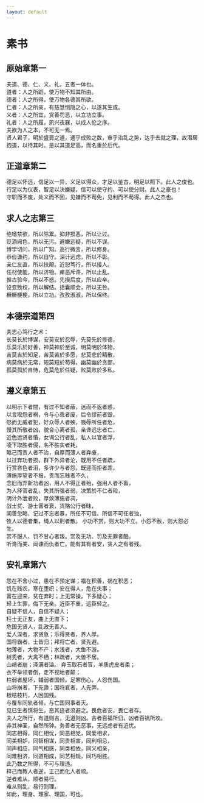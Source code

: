 ```yaml
--- 
layout: default
---
```


# 素书
## 原始章第一
夫道、德、仁、义、礼，五者一体也。   
道者：人之所蹈，使万物不知其所由。  
德者：人之所得，使万物各德其所欲。  
仁者：人之所亲，有慈慧恻隐之心，以遂其生成。  
义者：人之所宜，赏善罚恶，以立功立事。  
礼者：人之所履，夙兴夜寐，以成人伦之序。  
夫欲为人之本，不可无一焉。  
贤人君子，明於盛衰之道，通乎成败之数，审乎治乱之势，达乎去就之理，故潜居抱道，以待其时。是以其道足高，而名重於后代。

## 正道章第二
德足以怀远，信足以一异，义足以得众，才足以鉴古，明足以照下。此人之俊也。  
行足以为仪表，智足以决嫌疑，信可以使守约、可以使分财。此人之豪也！  
守职而不废，处义而不回，见嫌而不苟免，见利而不苟得。此人之杰也。

## 求人之志第三
绝嗜禁欲，所以除累。抑非损恶，所以让过。  
贬酒阙色，所以无污。避嫌远疑，所以不误。  
博学切问，所以广知。高行微言，所以修身。  
恭俭谦约，所以自守。深计远虑，所以不彰。  
亲仁友直，所以扶颠。近恕笃行，所以接人。  
任材使能，所以济物。瘅恶斥谗，所以止乱。  
推古验今，所以不惑。先揆后度，所以应卒。  
设变致权，所以解结。括囊顺会，所以无咎。  
橛橛梗梗，所以立功。孜孜淑淑，所以保终。

## 本德宗道第四
夫志心笃行之术：  
长莫长於博谋，安莫安於忍辱，先莫先於修德，  
乐莫乐於好善，神莫神於至诚，明莫明於体物，  
吉莫吉於知足，苦莫苦於多愿，悲莫悲於精散，  
病莫病於无常，短莫短於苟得，幽莫幽於贪鄙，  
孤莫孤於自恃，危莫危於任疑，败莫败於多私。

## 遵义章第五
以明示下者闇，有过不知者蔽，迷而不返者惑，  
以言取怨者祸，令与心乖者废，后令缪前者毁，  
怒而无威者犯，好众辱人者殃，戮辱所任者危，  
慢其所敬者凶，貌合心离者孤，亲谗远忠者亡，  
近色远贤者惛，女谒公行者乱，私人以官者浮，  
凌下取胜者侵，名不胜实者耗，  
略己而责人者不治，自厚而薄人者弃废，  
以过弃功者损，群下外异者沦，既用不任者疏，  
行赏吝色者沮，多许少与者怨，既迎而拒者乖，  
薄施厚望者不报，贵而忘贱者不久，  
念旧而弃新功者凶，用人不得正者殆，强用人者不畜，  
为人择官者乱，失其所强者弱，决策於不仁者险，  
阴计外泄者败，厚敛薄施者凋，  
战士贫、游士富者衰，货赂公行者昧，  
闻善忽略、记过不忘者暴，所任不可信、所信不可任者浊，  
牧人以德者集，绳人以刑者散。 
小功不赏，则大功不立。小怨不赦，则大怨必生。  
赏不服人、罚不甘心者叛。赏及无功、罚及无罪者酷。  
听谗而美、闻谏而仇者亡。能有其有者安，贪人之有者残。

## 安礼章第六
怨在不舍小过，患在不预定谋；福在积善，祸在积恶；  
饥在贱农，寒在堕织；安在得人，危在失事；  
富在迎来，贫在弃时；上无常操，下多疑心；  
轻上生罪，侮下无亲。近臣不重，远臣轻之。  
自疑不信人，自信不疑人；  
枉士无正友，曲上无直下；  
危国无贤人，乱政无善人。  
爱人深者，求贤急；乐得贤者，养人厚。  
国将霸者，士皆归；邦将亡者，贤先避。  
地薄者，大物不产；水浅者，大鱼不游。  
树秃者，大禽不栖；林疏者，大兽不居。  
山峭者崩；泽满者溢。
弃玉取石者盲，羊质虎皮者柔；  
衣不举领者倒，走不视地者颠；  
柱弱者屋坏，辅弱者国倾。足寒伤心，人怨伤国。  
山将崩者，下先隳；国将衰者，人先弊。  
根枯枝朽，人困国残。  
与覆车同轨者倾，与亡国同事者灭。  
见已生者慎将生，恶其迹者须避之。畏危者安，畏亡者存。  
夫人之所行，有道则吉，无道则凶。吉者百福所归，凶者百祸所攻。  
非其神圣，自然所钟。务善者无恶事，无远虑者有近忧。  
同志相得，同仁相忧，同恶相党，同爱相求，  
同美相妒，同智相谋，同贵相害，同利相忌，  
同声相应，同气相感，同类相依，同义相亲，  
同难相济，同道相成，同艺相规，同巧相胜。  
此乃数之所得，不可与理违。  
释己而教人者逆，正己而化人者顺。  
逆者难从，顺者易行。  
难从则乱，易行则理。  
如此，理身、理家、理国，可也。
